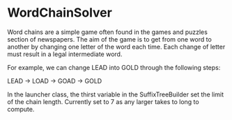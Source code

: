 WordChainSolver
===============
Word chains are a simple game often found in the games and puzzles section of
newspapers. The aim of the game is to get from one word to another by changing
one letter of the word each time. Each change of letter must result in a legal
intermediate word. 

For example, we can change LEAD into GOLD through the
following steps:


LEAD → LOAD → GOAD → GOLD

In the launcher class, the thirst variable in the SuffixTreeBuilder set the limit of the chain length. 
Currently set to 7 as any larger takes to long to compute.

